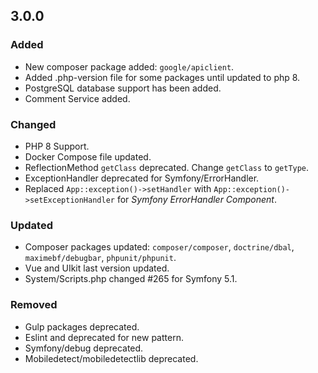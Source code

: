 ## 3.0.0

### Added
- New composer package added: `google/apiclient`.
- Added .php-version file for some packages until updated to php 8.
- PostgreSQL database support has been added.
- Comment Service added.

### Changed
- PHP 8 Support.
- Docker Compose file updated.
- ReflectionMethod `getClass` deprecated. Change `getClass` to `getType`.
- ExceptionHandler deprecated for Symfony/ErrorHandler.
- Replaced `App::exception()->setHandler` with `App::exception()->setExceptionHandler` for _Symfony ErrorHandler Component_.

### Updated
- Composer packages updated: `composer/composer`, `doctrine/dbal`, `maximebf/debugbar`, `phpunit/phpunit`.
- Vue and UIkit last version updated.
- System/Scripts.php changed #265 for Symfony 5.1.

### Removed
- Gulp packages deprecated. 
- Eslint and deprecated for new pattern.
- Symfony/debug deprecated.
- Mobiledetect/mobiledetectlib deprecated.